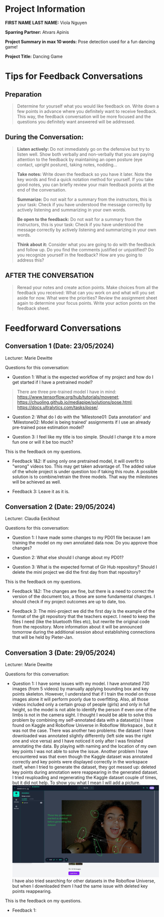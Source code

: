# Project Information

**FIRST NAME LAST NAME:** Viola Nguyen

**Sparring Partner:** Atvars Apinis

**Project Summary in max 10 words:** Pose detection used for a fun dancing game!

**Project Title:** Dancing Game

# Tips for Feedback Conversations

## Preparation

> Determine for yourself what you would like feedback on. Write down a few points in advance where you definitely want to receive feedback. This way, the feedback conversation will be more focused and the questions you definitely want answered will be addressed.

## During the Conversation:

> **Listen actively:** Do not immediately go on the defensive but try to listen well. Show both verbally and non-verbally that you are paying attention to the feedback by maintaining an open posture (eye contact, upright posture), taking notes, nodding...

> **Take notes:** Write down the feedback so you have it later. Note the key words and find a quick notation method for yourself. If you take good notes, you can briefly review your main feedback points at the end of the conversation.

> **Summarize:** Do not wait for a summary from the instructors, this is your task: Check if you have understood the message correctly by actively listening and summarizing in your own words.

> **Be open to the feedback:** Do not wait for a summary from the instructors, this is your task: Check if you have understood the message correctly by actively listening and summarizing in your own words.

> **Think about it:** Consider what you are going to do with the feedback and follow up. Do you find the comments justified or unjustified? Do you recognize yourself in the feedback? How are you going to address this?

## AFTER THE CONVERSATION

> Reread your notes and create action points. Make choices from all the feedback you received: What can you work on and what will you set aside for now. What were the priorities? Review the assignment sheet again to determine your focus points. Write your action points on the feedback sheet.

# Feedforward Conversations

## Conversation 1 (Date: 23/05/2024)

Lecturer: Marie Dewitte

Questions for this conversation:

- Question 1: What is the expected workflow of my project and how do I get started if I have a pretrained model?
> There are three pre-trained model I have in mind: https://www.tensorflow.org/hub/tutorials/movenet; https://chuoling.github.io/mediapipe/solutions/pose.html; https://docs.ultralytics.com/tasks/pose/. 

- Question 2: What do I do with the 'Milestone01: Data annotation' and 'Milestone02: Model is being trained' assignments if I use an already pre-trained pose estimation model?

- Question 3: I feel like my title is too simple. Should I change it to a more fun one or will it be too much?

This is the feedback on my questions.

- Feedback 1&2: If using only one pretrained model, it will overfit to "wrong" videos too. This may get taken advantage of. The added value of the whole project is under question too if taking this route. A possible solution is to combine/retrain the three models. That way the milestones will be achieved as well. 

- Feedback 3: Leave it as it is.

## Conversation 2 (Date: 29/05/2024)

Lecturer: Claudia Eeckhout

Questions for this conversation:

- Question 1: I have made some changes to my PD01 file because I am training the model on my own annotated data now. Do you approve thoe changes?

- Question 2: What else should I change about my PD01? 

- Question 3: What is the expected format of Gir Hub repository? Should I delete the mini project we did the first day from that repository?

This is the feedback on my questions.

- Feedback 1&2: The changes are fine, but there is a need to correct the version of the document too, a those are some fundamental changes. I should check if my project outcomes are up to date, too.

- Feedback 3: The mini-project we did the first day is the example of the format of the git repository that the teachers expect. I need to keep the files I need (like the bluetooth files etc), but rewrite the original code from the repository. More information about it will be announced tomorrow during the additional session about establishing connections that will be held by Pieter-Jan.

## Conversation 3 (Date: 29/05/2024)

Lecturer: Marie Dewitte

Questions for this conversation:

- Question 1: I have some issues with my model. I have annotated 730 images (from 5 videos) by manually applying bounding box and key points skeleton. However, I understand that if I train the model on those images alone it will perform poorly due to overfitting. Also, all those videos included only a certain group of people (girls) and only in full height, so the model is not able to identify the person if even one of the limbs is not in the camera sight. 
    I thought I would be able to solve this problem by combining my self-annotated data with a dataset(s) I have found on Kaggle and Roboflow Universe in Roboflow Workspace , but it was not the case. There was another two problems: the dataset I have downloaded was annotated slightly differently (left side was the right one and vice versa) and I have noticed it only after I was finished annotating the data. By playing with naming and the location of my own key points I was not able to solve the issue. 
    Another problem I have encountered was that even though the Kaggle dataset was annotated correctly and key points were displayed correctly in the workspace itself, when I tried to generate the dataset, they got messed up: deleted key points during annotation were reappearing in the generated dataset. I tried reuploading and regenerating the Kaggle dataset couple of times, but it did not help. To show you what I mean I will add a picture. 
    ![The problem of deleted keypoints](Screenshot_28-5-2024_10913_app.roboflow.com.jpeg)
    I have also tried searching for other datasets in the Roboflow Universe, but when I downloaded them I had the same issue with deleted key points reappearing. 

This is the feedback on my questions.

- Feedback 1:
